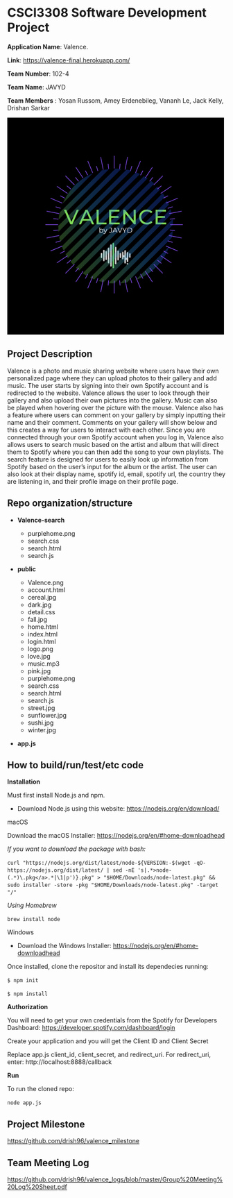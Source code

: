 # CSCI3308 Software Development Project
**Application Name**: Valence. 

**Link**: https://valence-final.herokuapp.com/

**Team Number**: 102-4


**Team Name**: JAVYD

**Team Members** : Yosan Russom, Amey Erdenebileg, Vananh Le, Jack Kelly, Drishan Sarkar


![](public/logo.png)

## Project Description

Valence is a photo and music sharing website where users have their own personalized page where they can upload photos to their gallery and add music. The user starts by signing into their own Spotify account and is redirected to the website. Valence allows the user to look through their gallery and also upload their own pictures into the gallery. Music can also be played when hovering over the picture with the mouse. Valence also has a feature where users can comment on your gallery by simply inputting their name and their comment. Comments on your gallery will show below and this creates a way for users to interact with each other. Since you are connected through your own Spotify account when you log in, Valence also allows users to search music based on the artist and album that will direct them to Spotify where you can then add the song to your own playlists. The search feature is designed for users to easily look up information from Spotify based on the user’s input for the album or the artist. The user can also look at their display name, spotify id, email, spotify url, the country they are listening in, and their profile image on their profile page. 

## Repo organization/structure

* **Valence-search**
  * purplehome.png
  * search.css
  * search.html
  * search.js

* **public**
  * Valence.png
  * account.html
  * cereal.jpg
  * dark.jpg
  * detail.css
  * fall.jpg
  * home.html
  * index.html
  * login.html
  * logo.png
  * love.jpg
  * music.mp3
  * pink.jpg
  * purplehome.png
  * search.css
  * search.html
  * search.js
  * street.jpg
  * sunflower.jpg
  * sushi.jpg
  * winter.jpg
  
* **app.js**

## How to build/run/test/etc code

**Installation**

Must first install Node.js and npm.

* Download Node.js using this website: https://nodejs.org/en/download/

macOS

Download the macOS Installer: https://nodejs.org/en/#home-downloadhead

*If you want to download the package with bash:*

`curl "https://nodejs.org/dist/latest/node-${VERSION:-$(wget -qO- https://nodejs.org/dist/latest/ | sed -nE 's|.*>node-(.*)\.pkg</a>.*|\1|p')}.pkg" > "$HOME/Downloads/node-latest.pkg" && sudo installer -store -pkg "$HOME/Downloads/node-latest.pkg" -target "/"`

*Using Homebrew*

`brew install node`

Windows

* Download the Windows Installer: https://nodejs.org/en/#home-downloadhead

Once installed, clone the repositor and install its dependecies running:

`$ npm init`

`$ npm install`

**Authorization**

You will need to get your own credentials from the Spotify for Developers Dashboard: https://developer.spotify.com/dashboard/login

Create your application and you will get the Client ID and Client Secret

Replace app.js client_id, client_secret, and redirect_uri. For redirect_uri, enter: http://localhost:8888/callback 

**Run**

To run the cloned repo:

`node app.js`

## Project Milestone

https://github.com/drish96/valence_milestone

## Team Meeting Log

https://github.com/drish96/valence_logs/blob/master/Group%20Meeting%20Log%20Sheet.pdf


